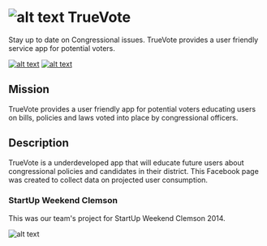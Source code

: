 ![alt text](http://i.imgur.com/BhOX9ai.png)
TrueVote
=========
Stay up to date on Congressional issues. TrueVote provides a user friendly service app for potential voters.

[![alt text](http://alinavincentphotography.com/wp-content/themes/photocrati-theme/images/social/small-twitter.png)](https://twitter.com/true_vote)
[![alt text](http://alinavincentphotography.com/wp-content/themes/photocrati-theme/images/social/small-facebook.png)](https://www.facebook.com/TrueVotePoliticsDecoded)

## Mission

TrueVote provides a user friendly app for potential voters educating users on bills, policies and laws voted into place by congressional officers.

## Description

TrueVote is a underdeveloped app that will educate future users about congressional policies and candidates in their district. This Facebook page was created to collect data on projected user consumption.

### StartUp Weekend Clemson

This was our team's project for StartUp Weekend Clemson 2014.

![alt text](http://www.google.co.in/entrepreneurs/images/startupweekend/StartupWeekend_Logo_GFE.png)
